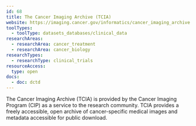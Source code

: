 ```yaml
---
id: 68
title: The Cancer Imaging Archive (TCIA)
website: https://imaging.cancer.gov/informatics/cancer_imaging_archive.htm
toolTypes:
  - toolType: datasets_databases/clinical_data
researchAreas:
  - researchArea: cancer_treatment
  - researchArea: cancer_biology
researchTypes:
  - researchType: clinical_trials
resourceAccess:
  type: open
docs:
  - doc: dctd
---
```

The Cancer Imaging Archive (TCIA) is provided by the Cancer Imaging Program (CIP) as a service to the research community. TCIA provides a freely accessible, open archive of cancer-specific medical images and metadata accessible for public download.
